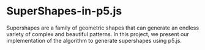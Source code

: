 # SuperShapes-in-p5.js
Supershapes are a family of geometric shapes that can generate an endless variety of complex and beautiful patterns. In this project, we present our implementation of the algorithm to generate supershapes using p5.js.

